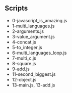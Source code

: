 ## Scripts

- 0-javascript_is_amazing.js
- 1-multi_languages.js
- 2-arguments.js
- 3-value_argument.js
- 4-concat.js
- 5-to_integer.js
- 6-multi_languages_loop.js
- 7-multi_c.js
- 8-square.js
- 9-add.js
- 11-second_biggest.js
- 12-object.js
- 13-main.js, 13-add.js

